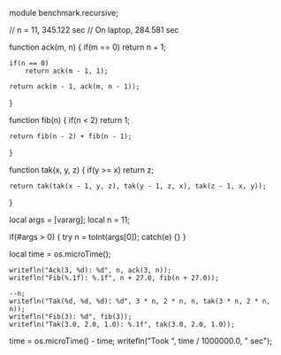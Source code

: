 module benchmark.recursive;

// n = 11, 345.122 sec
// On laptop, 284.581 sec

function ack(m, n)
{
	if(m == 0)
		return n + 1;

	if(n == 0)
		return ack(m - 1, 1);

	return ack(m - 1, ack(m, n - 1));
}

function fib(n)
{
	if(n < 2)
		return 1;

	return fib(n - 2) + fib(n - 1);
}

function tak(x, y, z)
{
	if(y >= x)
		return z;

	return tak(tak(x - 1, y, z), tak(y - 1, z, x), tak(z - 1, x, y));
}

local args = [vararg];
local n = 11;

if(#args > 0)
{
	try
		n = toInt(args[0]);
	catch(e) {}
}

local time = os.microTime();

	writefln("Ack(3, %d): %d", n, ack(3, n));
	writefln("Fib(%.1f): %.1f", n + 27.0, fib(n + 27.0));

	--n;
	writefln("Tak(%d, %d, %d): %d", 3 * n, 2 * n, n, tak(3 * n, 2 * n, n));
	writefln("Fib(3): %d", fib(3));
	writefln("Tak(3.0, 2.0, 1.0): %.1f", tak(3.0, 2.0, 1.0));

time = os.microTime() - time;
writefln("Took ", time / 1000000.0, " sec");